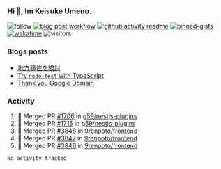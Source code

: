 ### Hi 👋, Im Keisuke Umeno.

<!--
**9renpoto/9renpoto** is a ✨ _special_ ✨ repository because its `README.md` (this file) appears on your GitHub profile.

Here are some ideas to get you started:

- 🔭 I’m currently working on ...
- 🌱 I’m currently learning ...
- 👯 I’m looking to collaborate on ...
- 🤔 I’m looking for help with ...
- 💬 Ask me about ...
- 📫 How to reach me: ...
- 😄 Pronouns: ...
- ⚡ Fun fact: ...
-->

![follow](https://img.shields.io/github/followers/9renpoto?label=Follow&style=social)
[![blog post workflow](https://github.com/9renpoto/9renpoto/actions/workflows/blog.yml/badge.svg)](https://github.com/9renpoto/9renpoto/actions/workflows/blog.yml)
[![github activity readme](https://github.com/9renpoto/9renpoto/actions/workflows/activity.yml/badge.svg)](https://github.com/9renpoto/9renpoto/actions/workflows/activity.yml)
[![pinned-gists](https://github.com/9renpoto/9renpoto/actions/workflows/pin-gist.yml/badge.svg)](https://github.com/9renpoto/9renpoto/actions/workflows/pin-gist.yml)
[![wakatime](https://github.com/9renpoto/9renpoto/actions/workflows/waka-readme-status.yml/badge.svg)](https://github.com/9renpoto/9renpoto/actions/workflows/waka-readme-status.yml)
![visitors](https://komarev.com/ghpvc/?username=9renpoto&label=Profile%20views&color=0e75b6&style=flat)

### Blogs posts

<!-- BLOG-POST-LIST:START -->
- [地方移住を検討](https://9renpoto.win/entry/2023/09/09/migration-plan)
- [Try `node:test` with TypeScript](https://9renpoto.win/entry/2023/07/23/node-test-runner)
- [Thank you Google Domain](https://9renpoto.win/entry/2023/07/08/new-domain)
<!-- BLOG-POST-LIST:END -->

### Activity

<!--START_SECTION:activity-->
1. 🎉 Merged PR [#1706](https://github.com/g59/nestjs-plugins/pull/1706) in [g59/nestjs-plugins](https://github.com/g59/nestjs-plugins)
2. 🎉 Merged PR [#1715](https://github.com/g59/nestjs-plugins/pull/1715) in [g59/nestjs-plugins](https://github.com/g59/nestjs-plugins)
3. 🎉 Merged PR [#3848](https://github.com/9renpoto/frontend/pull/3848) in [9renpoto/frontend](https://github.com/9renpoto/frontend)
4. 🎉 Merged PR [#3847](https://github.com/9renpoto/frontend/pull/3847) in [9renpoto/frontend](https://github.com/9renpoto/frontend)
5. 🎉 Merged PR [#3846](https://github.com/9renpoto/frontend/pull/3846) in [9renpoto/frontend](https://github.com/9renpoto/frontend)
<!--END_SECTION:activity-->

<!--START_SECTION:waka-->

```txt
No activity tracked
```

<!--END_SECTION:waka-->
